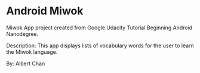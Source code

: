# Android Miwok
Miwok App project created from Google Udacity Tutorial Beginning Android Nanodegree.

Description: This app displays lists of vocabulary words for the user to learn the Miwok language.


By: Albert Chan